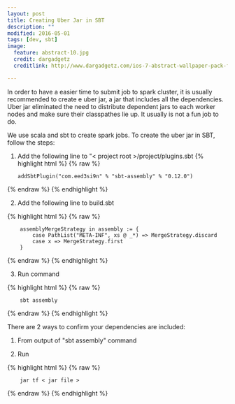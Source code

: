 ```yaml
---
layout: post
title: Creating Uber Jar in SBT
description: ""
modified: 2016-05-01
tags: [dev, sbt]
image:
  feature: abstract-10.jpg
  credit: dargadgetz
  creditlink: http://www.dargadgetz.com/ios-7-abstract-wallpaper-pack-for-iphone-5-and-ipod-touch-retina/

---
```



In order to have a easier time to submit job to spark cluster, it is usually recommended to create e uber jar, a jar that includes all the dependencies.  Uber jar eliminated the need to distribute dependent jars to each worker nodes and make sure their classpathes lie up.  It usually is not a fun job to do.

We use scala and sbt to create spark jobs.  To create the uber jar in SBT, follow the steps:

1.  Add the following line to "< project root >/project/plugins.sbt
{% highlight html %}
{% raw %}

        addSbtPlugin("com.eed3si9n" % "sbt-assembly" % "0.12.0")

{% endraw %}
{% endhighlight %}

2.  Add the following line to build.sbt

{% highlight html %}
{% raw %}

        assemblyMergeStrategy in assembly := {
            case PathList("META-INF", xs @ _*) => MergeStrategy.discard
            case x => MergeStrategy.first
        }

{% endraw %}
{% endhighlight %}

3.  Run command

{% highlight html %}
{% raw %}

        sbt assembly

{% endraw %}
{% endhighlight %}

There are 2 ways to confirm your dependencies are included:

1.  From output of "sbt assembly" command

2.  Run

{% highlight html %}
{% raw %}

        jar tf < jar file >

{% endraw %}
{% endhighlight %}
